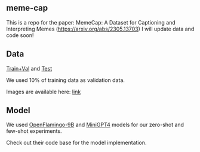 ## meme-cap
This is a repo for the paper: MemeCap: A Dataset for Captioning and Interpreting Memes (https://arxiv.org/abs/2305.13703)
I will update data and code soon!


## Data
[Train+Val](https://github.com/eujhwang/meme-cap/blob/main/data/memes-trainval.json) and [Test](https://github.com/eujhwang/meme-cap/blob/main/data/memes-test.json)

We used 10% of training data as validation data.

Images are available here: [link](https://drive.google.com/file/d/1o1IB6am0HdYS58CEOmmxra3WjJkrn-M1/view?usp=sharing)

## Model
We used [OpenFlamingo-9B](https://github.com/mlfoundations/open_flamingo) and [MiniGPT4](https://github.com/Vision-CAIR/MiniGPT-4) models for our zero-shot and few-shot experiments. 

Check out their code base for the model implementation.
